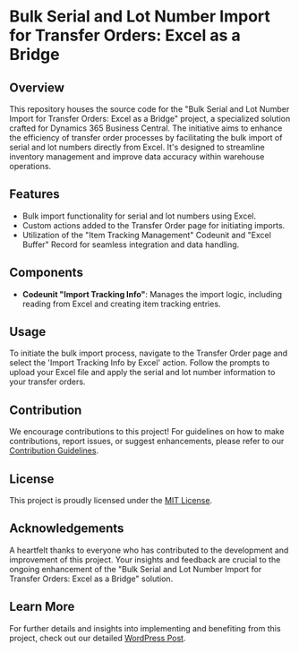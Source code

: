 # Bulk Serial and Lot Number Import for Transfer Orders: Excel as a Bridge

## Overview

This repository houses the source code for the "Bulk Serial and Lot Number Import for Transfer Orders: Excel as a Bridge" project, a specialized solution crafted for Dynamics 365 Business Central. The initiative aims to enhance the efficiency of transfer order processes by facilitating the bulk import of serial and lot numbers directly from Excel. It's designed to streamline inventory management and improve data accuracy within warehouse operations.

## Features

- Bulk import functionality for serial and lot numbers using Excel.
- Custom actions added to the Transfer Order page for initiating imports.
- Utilization of the "Item Tracking Management" Codeunit and "Excel Buffer" Record for seamless integration and data handling.

## Components

- **Codeunit "Import Tracking Info"**: Manages the import logic, including reading from Excel and creating item tracking entries.

## Usage

To initiate the bulk import process, navigate to the Transfer Order page and select the 'Import Tracking Info by Excel' action. Follow the prompts to upload your Excel file and apply the serial and lot number information to your transfer orders.

## Contribution

We encourage contributions to this project! For guidelines on how to make contributions, report issues, or suggest enhancements, please refer to our [Contribution Guidelines](CONTRIBUTION.md).

## License

This project is proudly licensed under the [MIT License](LICENSE.md).

## Acknowledgements

A heartfelt thanks to everyone who has contributed to the development and improvement of this project. Your insights and feedback are crucial to the ongoing enhancement of the "Bulk Serial and Lot Number Import for Transfer Orders: Excel as a Bridge" solution.

## Learn More

For further details and insights into implementing and benefiting from this project, check out our detailed [WordPress Post](https://ivansingleton.dev/Bulk-Serial-and-Lot-Number-Import-for-Transfer-Orders-Excel-as-a-Bridge).
